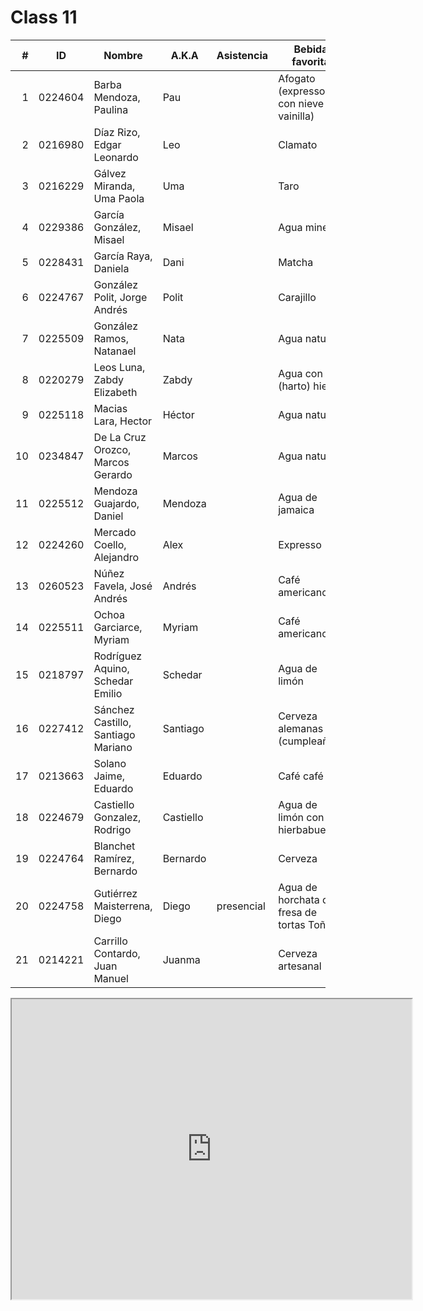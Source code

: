 Class 11
========

|  # | ID      | Nombre                             | A.K.A     | Asistencia | Bebida favorita                          |
|---:|---------|------------------------------------|-----------|------------|------------------------------------------|
|  1 | 0224604 | Barba Mendoza, Paulina             | Pau       |            | Afogato (expresso con nieve de vainilla) |
|  2 | 0216980 | Díaz Rizo, Edgar Leonardo          | Leo       |            | Clamato                                  |
|  3 | 0216229 | Gálvez Miranda, Uma Paola          | Uma       |            | Taro                                     |
|  4 | 0229386 | García González, Misael            | Misael    |            | Agua mineral                             |
|  5 | 0228431 | García Raya, Daniela               | Dani      |            | Matcha                                   |
|  6 | 0224767 | González Polit, Jorge Andrés       | Polit     |            | Carajillo                                |
|  7 | 0225509 | González Ramos, Natanael           | Nata      |            | Agua natural                             |
|  8 | 0220279 | Leos Luna, Zabdy Elizabeth         | Zabdy     |            | Agua con (harto) hielo                   |
|  9 | 0225118 | Macias Lara, Hector                | Héctor    |            | Agua natural                             |
| 10 | 0234847 | De La Cruz Orozco, Marcos Gerardo  | Marcos    |            | Agua natural                             |
| 11 | 0225512 | Mendoza Guajardo, Daniel           | Mendoza   |            | Agua de jamaica                          |
| 12 | 0224260 | Mercado Coello, Alejandro          | Alex      |            | Expresso                                 |
| 13 | 0260523 | Núñez Favela, José Andrés          | Andrés    |            | Café americano                           |
| 14 | 0225511 | Ochoa Garciarce, Myriam            | Myriam    |            | Café americano                           |
| 15 | 0218797 | Rodríguez Aquino, Schedar Emilio   | Schedar   |            | Agua de limón                            |
| 16 | 0227412 | Sánchez Castillo, Santiago Mariano | Santiago  |            | Cerveza alemanas (cumpleaños)            |
| 17 | 0213663 | Solano Jaime, Eduardo              | Eduardo   |            | Café café                                |
| 18 | 0224679 | Castiello Gonzalez, Rodrigo        | Castiello |            | Agua de limón con hierbabuena            |
| 19 | 0224764 | Blanchet Ramírez, Bernardo         | Bernardo  |            | Cerveza                                  |
| 20 | 0224758 | Gutiérrez Maisterrena, Diego       | Diego     | presencial | Agua de horchata de fresa de tortas Toño |
| 21 | 0214221 | Carrillo Contardo, Juan Manuel     | Juanma    |            | Cerveza artesanal                        |

<iframe src="https://drive.google.com/file/d/1ZjiVACIub0F7DOWsj-fQYe-vKpeVQTYi/preview" width="640" height="480" allow="autoplay"></iframe>
